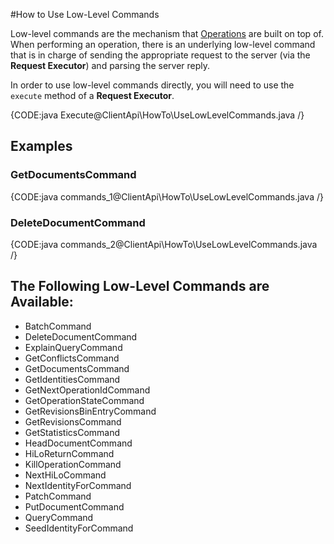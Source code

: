 #How to Use Low-Level Commands

Low-level commands are the mechanism that [Operations](../../client-api/operations/what-are-operations) are built on top of.  
When performing an operation, there is an underlying low-level command that is in charge of sending the appropriate request to the server 
(via the **Request Executor**) and parsing the server reply.

In order to use low-level commands directly, you will need to use the `execute` method of a **Request Executor**.

{CODE:java Execute@ClientApi\HowTo\UseLowLevelCommands.java /}

## Examples

### GetDocumentsCommand

{CODE:java commands_1@ClientApi\HowTo\UseLowLevelCommands.java /}

### DeleteDocumentCommand

{CODE:java commands_2@ClientApi\HowTo\UseLowLevelCommands.java /}

## The Following Low-Level Commands are Available:

* BatchCommand  
* DeleteDocumentCommand   
* ExplainQueryCommand  
* GetConflictsCommand  
* GetDocumentsCommand  
* GetIdentitiesCommand
* GetNextOperationIdCommand  
* GetOperationStateCommand  
* GetRevisionsBinEntryCommand  
* GetRevisionsCommand  
* GetStatisticsCommand  
* HeadDocumentCommand  
* HiLoReturnCommand  
* KillOperationCommand  
* NextHiLoCommand   
* NextIdentityForCommand 
* PatchCommand
* PutDocumentCommand   
* QueryCommand   
* SeedIdentityForCommand   



<!-- TODO
* CreateSubscriptionCommand  
* DeleteSubscriptionCommand  
* DropSubscriptionConnectionCommand 
* GetSubscriptionsCommand  
* GetSubscriptionStateCommand  
* HeadAttachmentCommand
* QueryStreamCommand   
* StartBackupCommand   
* StreamCommand   
-->
